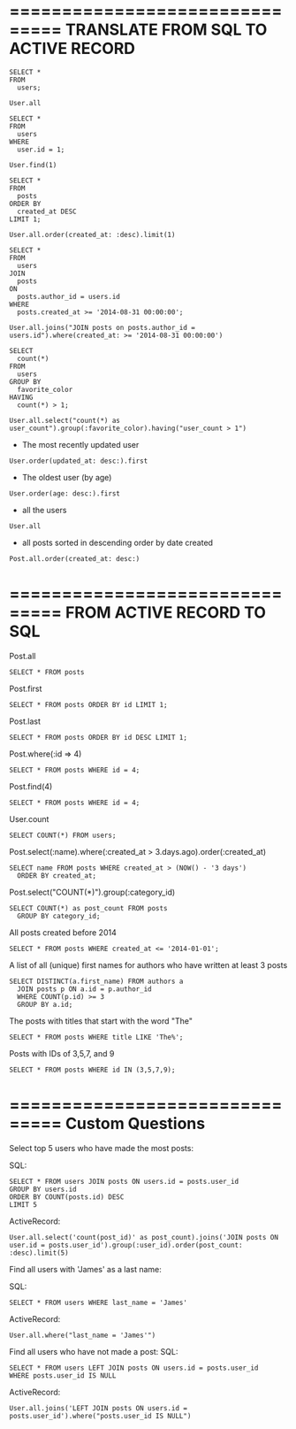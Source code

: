 ===============================
TRANSLATE FROM SQL TO ACTIVE RECORD
===============================

```
SELECT *
FROM
  users;
```
```
User.all
```


```
SELECT *
FROM
  users
WHERE
  user.id = 1;
```
```
User.find(1)
```


```
SELECT *
FROM
  posts
ORDER BY
  created_at DESC
LIMIT 1;
```
```
User.all.order(created_at: :desc).limit(1)
```



```
SELECT *
FROM
  users
JOIN
  posts
ON
  posts.author_id = users.id
WHERE
  posts.created_at >= '2014-08-31 00:00:00';
```
```
User.all.joins("JOIN posts on posts.author_id = users.id").where(created_at: >= '2014-08-31 00:00:00')
```

```
SELECT
  count(*)
FROM
  users
GROUP BY
  favorite_color
HAVING
  count(*) > 1;
```
```
User.all.select("count(*) as user_count").group(:favorite_color).having("user_count > 1")
```


* The most recently updated user
```
User.order(updated_at: desc:).first
```


* The oldest user (by age)
```
User.order(age: desc:).first
```


* all the users
```
User.all
```

* all posts sorted in descending order by date created
```
Post.all.order(created_at: desc:)
```


===============================
FROM ACTIVE RECORD TO SQL
===============================

Post.all
```
SELECT * FROM posts
```

Post.first
``` 
SELECT * FROM posts ORDER BY id LIMIT 1;
```

Post.last
```
SELECT * FROM posts ORDER BY id DESC LIMIT 1;
```

Post.where(:id => 4)
```
SELECT * FROM posts WHERE id = 4;
```

Post.find(4)
```
SELECT * FROM posts WHERE id = 4;
```


User.count
```
SELECT COUNT(*) FROM users;
```


Post.select(:name).where(:created_at > 3.days.ago).order(:created_at)
```
SELECT name FROM posts WHERE created_at > (NOW() - '3 days')
  ORDER BY created_at;
```


Post.select("COUNT(*)").group(:category_id)
```
SELECT COUNT(*) as post_count FROM posts
  GROUP BY category_id; 
```


All posts created before 2014
```
SELECT * FROM posts WHERE created_at <= '2014-01-01';
```


A list of all (unique) first names for authors who have written at least 3 posts
```
SELECT DISTINCT(a.first_name) FROM authors a
  JOIN posts p ON a.id = p.author_id
  WHERE COUNT(p.id) >= 3
  GROUP BY a.id;
```


The posts with titles that start with the word "The"
```
SELECT * FROM posts WHERE title LIKE 'The%';
```


Posts with IDs of 3,5,7, and 9
```
SELECT * FROM posts WHERE id IN (3,5,7,9);
```



===============================
Custom Questions
===============================
Select top 5 users who have made the most posts:

SQL:
```
SELECT * FROM users JOIN posts ON users.id = posts.user_id
GROUP BY users.id
ORDER BY COUNT(posts.id) DESC
LIMIT 5
```
ActiveRecord:
```
User.all.select('count(post_id)' as post_count).joins('JOIN posts ON user.id = posts.user_id').group(:user_id).order(post_count: :desc).limit(5)
```

Find all users with 'James' as a last name:

SQL:
```
SELECT * FROM users WHERE last_name = 'James'
```

ActiveRecord:
```
User.all.where("last_name = 'James'")
```

Find all users who have not made a post:
SQL:
```
SELECT * FROM users LEFT JOIN posts ON users.id = posts.user_id
WHERE posts.user_id IS NULL
```

ActiveRecord:
```
User.all.joins('LEFT JOIN posts ON users.id = posts.user_id').where("posts.user_id IS NULL")
```
